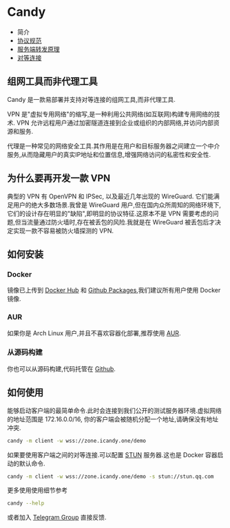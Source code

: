 # Candy

- 简介
- [协议规范](specification.md)
- [服务端转发原理](forward.md)
- [对等连接](peer-to-peer.md)

## 组网工具而非代理工具

Candy 是一款易部署并支持对等连接的组网工具,而非代理工具.

VPN 是"虚拟专用网络"的缩写,是一种利用公共网络(如互联网)构建专用网络的技术. VPN 允许远程用户通过加密隧道连接到企业或组织的内部网络,并访问内部资源和服务.

代理是一种常见的网络安全工具.其作用是在用户和目标服务器之间建立一个中介服务,从而隐藏用户的真实IP地址和位置信息,增强网络访问的私密性和安全性.

## 为什么要再开发一款 VPN

典型的 VPN 有 OpenVPN 和 IPSec, 以及最近几年出现的 WireGuard. 它们能满足用户的绝大多数场景.我曾是 WireGuard 用户,但在国内众所周知的网络环境下,它们的设计存在明显的"缺陷",即明显的协议特征.这原本不是 VPN 需要考虑的问题,但当流量通过防火墙时,存在被丢包的风险.我就是在 WireGuard 被丢包后才决定实现一款不容易被防火墙探测的 VPN.

## 如何安装

### Docker

镜像已上传到 [Docker Hub](https://hub.docker.com/r/lanthora/candy) 和 [Github Packages](https://github.com/lanthora/candy/pkgs/container/candy),我们建议所有用户使用 Docker 镜像.

### AUR

如果你是 Arch Linux 用户,并且不喜欢容器化部署,推荐使用 [AUR](https://aur.archlinux.org/packages/candy).

### 从源码构建

你也可以从源码构建,代码托管在 [Github](https://github.com/lanthora/candy).

## 如何使用

能够启动客户端的最简单命令.此时会连接到我们公开的测试服务器环境.虚拟网络的地址范围是 172.16.0.0/16, 你的客户端会被随机分配一个地址,请确保没有地址冲突.

```bash
candy -m client -w wss://zone.icandy.one/demo
```

如果要使用客户端之间的对等连接.可以配置 [STUN](https://en.wikipedia.org/wiki/STUN) 服务器.这也是 Docker 容器启动的默认命令.

```bash
candy -m client -w wss://zone.icandy.one/demo -s stun://stun.qq.com
```

更多使用使用细节参考

```bash
candy --help
```

或者加入 [Telegram Group](https://t.me/CandyUserGroup) 直接反馈.
